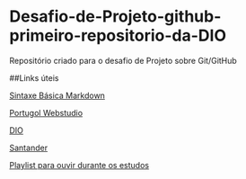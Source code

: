 # Desafio-de-Projeto-github-primeiro-repositorio-da-DIO
Repositório criado para o desafio de Projeto sobre Git/GitHub

##Links úteis

[Sintaxe Básica Markdown](https://www.markdownguide.org/getting-started/)

[Portugol Webstudio](https://portugol-webstudio.cubos.io/ide)

[DIO](https://web.dio.me/)

[Santander](https://www.santander.com.br/)

[Playlist para ouvir durante os estudos](https://www.youtube.com/watch?v=5qap5aO4i9A)
